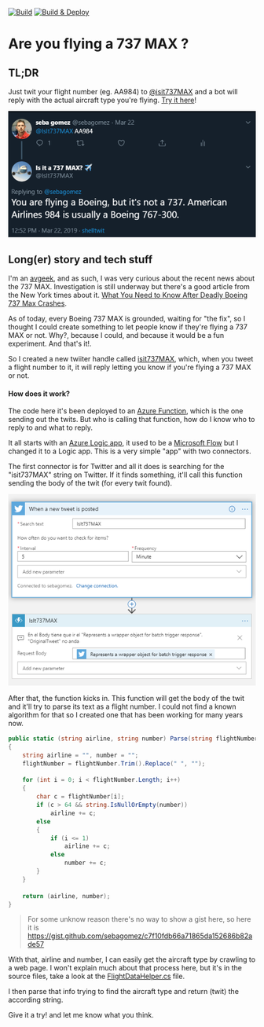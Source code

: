[![Build](https://github.com/sebagomez/IsIt737MAX/workflows/Build/badge.svg)](https://github.com/sebagomez/IsIt737MAX/actions)
[![Build & Deploy](https://github.com/sebagomez/IsIt737MAX/workflows/Build%20&%20Deploy/badge.svg)](https://github.com/sebagomez/IsIt737MAX/actions)

# Are you flying a 737 MAX ?

## TL;DR

Just twit your flight number (eg. AA984) to [@isit737MAX](https://twitter.com/isit737MAX) and a bot will reply with the actual aircraft type you're flying. [Try it here](https://twitter.com/intent/tweet?screen_name=isit737MAX&text=AA984)!

![](res/twit_reply.png?raw=true)

## Long(er) story and tech stuff

I'm an [avgeek](https://www.urbandictionary.com/define.php?term=avgeek), and as such, I was very curious about the recent news about the 737 MAX. Investigation is still underway but there's a good article from the New York times about it. [What You Need to Know After
Deadly Boeing 737 Max Crashes](https://www.nytimes.com/interactive/2019/business/boeing-737-crashes.html).

As of today, every Boeing 737 MAX is grounded, waiting for "the fix", so I thought I could create something to let people know if they're flying a 737 MAX or not. Why?, because I could, and because it would be a fun experiment. And that's it!.

So I created a new twiiter handle called [isit737MAX](https://twitter.com/isit737MAX), which, when you tweet a flight number to it, it will reply letting you know if you're flying a 737 MAX or not. 

#### How does it work?

The code here it's been deployed to an [Azure Function](https://docs.microsoft.com/en-us/azure/azure-functions/), which is the one sending out the twits. But who is calling that function, how do I know who to reply to and what to reply.

It all starts with an [Azure Logic app](https://docs.microsoft.com/en-us/azure/logic-apps/), it used to be a [Microsoft Flow](https://flow.microsoft.com) but I changed it to a Logic app. This is a very simple "app" with two connectors.

The first connector is for Twitter and all it does is searching for the "isit737MAX" string on Twitter. If it finds something, it'll call this function sending the body of the twit (for every twit found).

![](res/logic_app.png?raw=true)

After that, the function kicks in. This function will get the body of the twit and it'll try to parse its text as a flight number. I could not find a known algorithm for that so I created one that has been working for many years now.

```C#
public static (string airline, string number) Parse(string flightNumber)
{
	string airline = "", number = "";
	flightNumber = flightNumber.Trim().Replace(" ", "");

	for (int i = 0; i < flightNumber.Length; i++)
	{
		char c = flightNumber[i];
		if (c > 64 && string.IsNullOrEmpty(number))
			airline += c;
		else
		{
			if (i <= 1)
				airline += c;
			else
				number += c;
		}
	}

	return (airline, number);
}
```

> For some unknow reason there's no way to show a gist here, so here it is https://gist.github.com/sebagomez/c7f10fdb66a71865da152686b82ade57

With that, airline and number, I can easily get the aircraft type by crawling to a web page. I won't explain much about that process here, but it's in the source files, take a look at the [FlightDataHelper.cs](src/IsItAMAX/Misc/FlightDataHelper.cs) file.

I then parse that info trying to find the aircraft type and return (twit) the according string.

Give it a try! and let me know what you think.